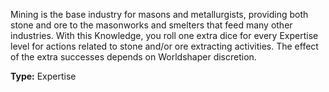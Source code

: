 Mining is the base industry for masons and metallurgists, providing both stone and ore to the masonworks and smelters that feed many other industries. With this Knowledge, you roll one extra dice for every Expertise level for actions related to stone and/or ore extracting activities. The effect of the extra successes depends on Worldshaper discretion.

__Type:__ Expertise